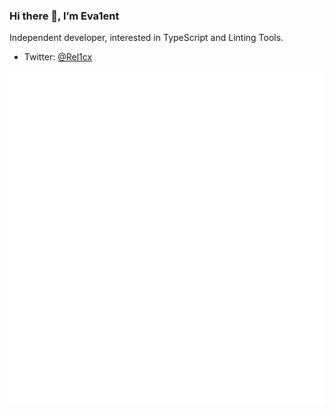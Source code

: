 ### Hi there 👋, I’m Eva1ent

Independent developer, interested in TypeScript and Linting Tools.

- Twitter: [@Rel1cx](https://twitter.com/Rel1cx)

![metrics](github-metrics.svg)
